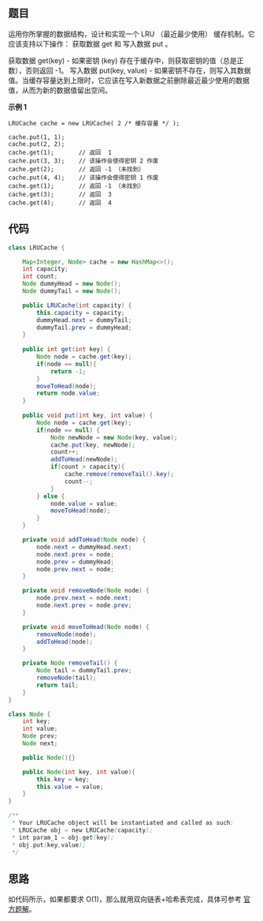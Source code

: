 ## 题目
运用你所掌握的数据结构，设计和实现一个  LRU （最近最少使用） 缓存机制。它应该支持以下操作： 获取数据 get 和 写入数据 put 。

获取数据 get(key) - 如果密钥 (key) 存在于缓存中，则获取密钥的值（总是正数），否则返回 -1。
写入数据 put(key, value) - 如果密钥不存在，则写入其数据值。当缓存容量达到上限时，它应该在写入新数据之前删除最近最少使用的数据值，从而为新的数据值留出空间。

**示例 1**
```
LRUCache cache = new LRUCache( 2 /* 缓存容量 */ );

cache.put(1, 1);
cache.put(2, 2);
cache.get(1);       // 返回  1
cache.put(3, 3);    // 该操作会使得密钥 2 作废
cache.get(2);       // 返回 -1 （未找到）
cache.put(4, 4);    // 该操作会使得密钥 1 作废
cache.get(1);       // 返回 -1 （未找到）
cache.get(3);       // 返回  3
cache.get(4);       // 返回  4
```

## 代码
```Java
class LRUCache {

    Map<Integer, Node> cache = new HashMap<>();
    int capacity;
    int count;
    Node dummyHead = new Node();
    Node dummyTail = new Node(); 

    public LRUCache(int capacity) {
        this.capacity = capacity;
        dummyHead.next = dummyTail;
        dummyTail.prev = dummyHead;
    }
    
    public int get(int key) {
        Node node = cache.get(key);
        if(node == null){
            return -1;
        }
        moveToHead(node);
        return node.value;
    }
    
    public void put(int key, int value) {
        Node node = cache.get(key);
        if(node == null) {
            Node newNode = new Node(key, value);
            cache.put(key, newNode);
            count++;
            addToHead(newNode);
            if(count > capacity){
                cache.remove(removeTail().key);
                count--;
            }
        } else {
            node.value = value;
            moveToHead(node);
        }
    }

    private void addToHead(Node node) {
        node.next = dummyHead.next;
        node.next.prev = node;
        node.prev = dummyHead;
        node.prev.next = node;
    }

    private void removeNode(Node node) {
        node.prev.next = node.next;
        node.next.prev = node.prev;
    }

    private void moveToHead(Node node) {
        removeNode(node);
        addToHead(node);
    }

    private Node removeTail() {
        Node tail = dummyTail.prev;
        removeNode(tail);
        return tail;
    }
}

class Node {
    int key;
    int value;
    Node prev;
    Node next;

    public Node(){}

    public Node(int key, int value){
        this.key = key;
        this.value = value;
    }
}

/**
 * Your LRUCache object will be instantiated and called as such:
 * LRUCache obj = new LRUCache(capacity);
 * int param_1 = obj.get(key);
 * obj.put(key,value);
 */
```

## 思路

如代码所示，如果都要求 O(1)，那么就用双向链表+哈希表完成，具体可参考 [官方题解](https://leetcode.cn/problems/lru-cache/solution/lruhuan-cun-ji-zhi-by-leetcode-solution/)。